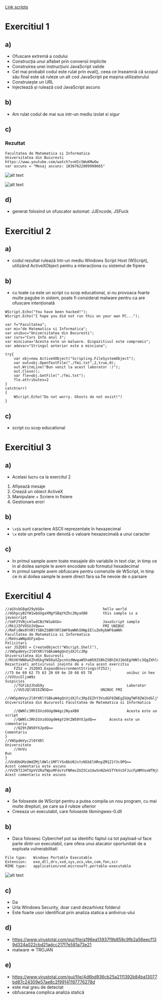 [Link scripts](https://replit.com/@sebimih1234/MoccasinFakeFiber#index.js)

# Exercitiul 1
## a)

- Ofuscare extremă a codului
- Construcția unui alfabet prin conversii implicite
- Construirea unei instrucțiuni JavaScript valide
- Cel mai probabil codul este rulat prin eval(), ceea ce înseamnă că scopul său final este să ruleze un alt cod JavaScript pe mașina utilizatorului
- Construiește un URL   
- Injectează și rulează cod JavaScript ascuns

## b)

- Am rulat codul de mai sus intr-un mediu izolat si sigur

## c)
### Rezultat
```
Facultatea de Matematica si Informatica  
Universitatea din Bucuresti  
https://www.youtube.com/watch?v=HIcSWuKMwOw  
var ascuns = "Mesaj ascuns: 18367622009998665"  
```

![alt text](image.png)

![alt text](image-2.png)

## d)

- generat folosind un ofuscator automat: JJEncode, JSFuck

# Exercitiul 2
## a)
- codul rezultat rulează într-un mediu Windows Script Host (WScript), utilizând ActiveXObject pentru a interacționa cu sistemul de fișiere

## b)
- cu toate ca este un script cu scop educational, si nu provoaca foarte multe pagube in sistem, poate fi considerat malware pentru ca are ofuscare intenționată

```
WScript.Echo("You have been hacked!");
WScript.Echo("I hope you did not run this on your own PC...");

var f="Facultatea";
var mi="de Matematica si Informatica";
var unibuc="Universitatea din Bucuresti";
var curs="Curs Info anul 3";
var minciuna="Acesta este un malware. Dispozitivul este compromis";
var adevar="Stringul anterior este o minciuna";

try{
    var obj=new ActiveXObject("Scripting.FileSystemObject");
    var out=obj.OpenTextFile("./fmi.txt",2,true,0);
    out.WriteLine("Bun venit la acest laborator :)");
    out.Close();
    var fle=obj.GetFile("./fmi.txt");
    fle.attributes=2
}
catch(err)
{
    WScript.Echo("Do not worry. Ghosts do not exist!")
}
```

## c)
- script cu scop educational

# Exercitiul 3
## a)
- Acelasi lucru ca la exercitul 2
1. Afișează mesaje
2. Crează un obiect ActiveX
3. Manipulare + Scriere in fisiere
4. Gestionare erori

## b)
- `\x$$` sunt caractere ASCII reprezentate în hexazecimal
-  `\x` este un prefix care denotă o valoare hexazecimală a unui caracter

## c)
- In primul sample avem toate mesajele din variabile in text clar, in timp ce in al doilea sample le avem encodate sub formatul hexadecimal
- In primul sample avem obfuscare pentru comenzile de WScript, in timp ce in al doilea sample le avem direct fara sa fie nevoie de o parsare

# Exercitiul 4
```
//aGVsbG8gd29ybGQ=                           hello world
//dGhpcyBzYW1wbGUgaXMgYSBqYXZhc2NyaXB0       this sample is a javascript
//SmF2YVNjcmlwdCBzYW1wbGU=                   JavaScript sample
//Rk1JIFVOSUJVQw==                           FMI UNIBUC
//RmFjdWx0YXRlYSBkZSBNYXRlbWF0aWNhIHNpIEluZm9ybWF0aWNh       Facultatea de Matematica si Informatica
//RmVsaWNpdGFyaQ==																						Felicitari
var JSZQ93 = CreateObject("WScript.Shell"),
//VW5pdmVyc2l0YXRlYSBkaW4gQnVjdXJlc3Rp                      Universitatea din Bucuresti
//RGV6YWN0aXZhdGkgYW50aXZpcnVzdWwgaW5haW50ZSBkZSBhIHJ1bGEgYWNlc3QgZXhlcmNpdGl1       Dezactivati antivirusul inainte de a rula acest exercitiu
	FZ52 = JSZQ93.ExpandEnvironmentStrings(FZ52);
//75 6e 69 62 75 63 20 69 6e 20 68 65 78				unibuc in hex
//U3VzcGljaW9z																	Suspicios
	//TGFib3JhdG9y										Laborator
	//VU5JQlVDIEZNSQ==						UNIBUC FMI
	//VW5pdmVyc2l0YXRlYSBkaW4gQnVjdXJlc3RpIEZhY3VsdGF0ZWEgZGUgTWF0ZW1hdGljYSBzaSBJbmZvcm1hdGljYQ==			Universitatea din Bucuresti Facultatea de Matematica si Informatica

	//QWNlc3RhIGVzdGUgdW4gc2NyaXB0						Acesta este un script
	//QWNlc3RhIGVzdGUgdW4gY29tZW50YXJpdQ==		Acesta este un comentariu
	//Q29tZW50YXJpdQ==												Comentariu
}	
//VW5pdmVyc2l0YXRl													Universitate
	//UnVu																			Run
}
//UVdObGMzUWdZMjl0Wlc1MFlYSnBkU0JsYzNSbElHRnpZM1Z1Y3c9PQ==  		Acest comentariu este ascuns
//VVZkT2JHTXpVV2RaTWpsMFdsYzFNRmxZU25Ca1UwSnNZek5TYkVsSFJucFpNMVoxWTNjOVBRPT0=			Acest comentariu este ascuns
```

## a)
- Se foloseste de WScript pentru a putea compila un nou program, cu mai multe drepturi, pe care sa il ruleze ulterior
- Creeaza un executabil, care foloseste libmingwex-0.dll 

## b)
- Daca folosesc Cyberchef pot sa identific faptul ca tot payload-ul face parte dintr-un executabil, care ofera unui atacator oportunitati de a exploata vulnerabilitati

```
File type:   Windows Portable Executable
Extension:   exe,dll,drv,vxd,sys,ocx,vbx,com,fon,scr
MIME type:   application/vnd.microsoft.portable-executable
```

![alt text](image-1.png)

## c)
- Da
- Urla Windows Security, doar cand dezarhivez folderul
- Este foarte usor identificat prin analiza statica a antivirus-ului

## d)
- https://www.virustotal.com/gui/file/a196ea13937f9b858c9fb2a56eecf139d324a022cbd21adcc217f7e581a73e21
- malware => TROJAN

## e)
- https://www.virustotal.com/gui/file/4d6bd936cb25a2111392b84ba13077bd87c24309e57ae8c2f99141197776278d
- este mai greu de detectat
- obfuscarea complica analiza statică

